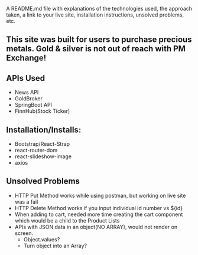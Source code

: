 A README.md file with explanations of the technologies used, the approach taken, a link to your live site, installation instructions, unsolved problems, etc.

## This site was built for users to purchase precious metals. Gold & silver is not out of reach with PM Exchange!

## APIs Used
* News API
* GoldBroker
* SpringBoot API
* FinnHub(Stock Ticker)

## Installation/Installs:
* Bootstrap/React-Strap
* react-router-dom
* react-slideshow-image
* axios

## Unsolved Problems
 * HTTP Put Method works while using postman, but working on live site was a fail
 * HTTP Delete Method works if you input individual id number vs ${id}
 * When adding to cart, needed more time creating the cart component which would be a child to the Product Lists
 * APIs with JSON data in an object(NO ARRAY), would not render on screen.  
    - Object.values?
    - Turn object into an Array?

